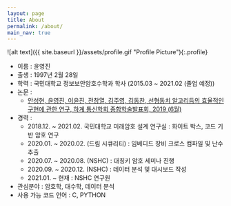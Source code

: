 ```yaml
---
layout: page
title: About
permalink: /about/
main_nav: true
---
```


![alt text]({{ site.baseurl }}/assets/profile.gif "Profile Picture"){:.profile}

<!-- Centrarium is a custom theme for Jekyll, made by [Ben Centra][bencentra] for his own blog. He'd be humbled if you liked it enough to use it as well! Installation and configuration instructions can be found in the [GitHub repository](https://github.com/bencentra/centrarium).

This page is a good place to write about yourself, your project, your product, or whatever it is your site is for. You can replace the image above, or you can get rid of it entirely. 

You can find out more info about customizing your Jekyll theme, as well as basic Jekyll usage documentation at [jekyllrb.com](http://jekyllrb.com/). And you can find the source code for Jekyll at [github.com/jekyll/jekyll](https://github.com/jekyll/jekyll)

[centrarium]: https://github.com/bencentra/centrarium
[bencentra]: http://bencentra.com
[jekyll]: https://github.com/jekyll/jekyll -->

* 이름 : 윤영진 
* 출생 : 1997년 2월 28일
* 학력 : 국민대학교 정보보안암호수학과 학사 (2015.03 ~ 2021.02 (졸업 예정))
* 논문 : 
    * [안성현, 윤영진, 이윤진, 전창열, 김주영, 김동찬, 선형동치 알고리듬의 효율적인 구현에 관한 연구, 하계 통신학회 종합학술발표회, 2019 (6월)][paper_1]
* 경력 :
    * 2018.12. ~ 2021.02. 국민대학교 미래암호 설계 연구실 : 화이트 박스, 코드 기반 암호 연구
    * 2020.01. ~ 2020.02. (드림 시큐리티) : 임베디드 장비 크로스 컴파일 및 난수 추출
    * 2020.07. ~ 2020.08. (NSHC) : 대칭키 암호 세미나 진행
    * 2020.09. ~ 2020.12. (NSHC) : 데이터 분석 및 대시보드 작성
    * 2021.01. ~ 현재 : NSHC 연구원
* 관심분야 : 암호학, 대수학, 데이터 분석
* 사용 가능 코드 언어 : C, PYTHON 
 


[paper_1]: https://www.dbpia.co.kr/journal/articleDetail?nodeId=NODE09234683
